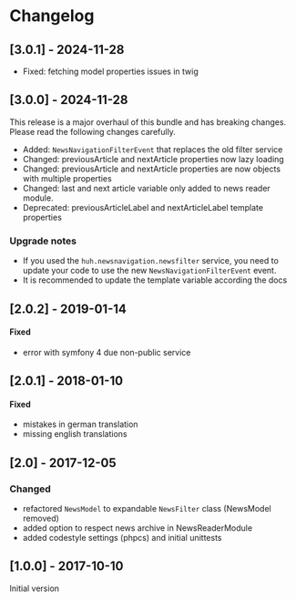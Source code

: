 # Changelog

## [3.0.1] - 2024-11-28
- Fixed: fetching model properties issues in twig

## [3.0.0] - 2024-11-28
This release is a major overhaul of this bundle and has breaking changes. Please read the following changes carefully.

- Added: `NewsNavigationFilterEvent` that replaces the old filter service
- Changed: previousArticle and nextArticle properties now lazy loading
- Changed: previousArticle and nextArticle properties are now objects with multiple properties
- Changed: last and next article variable only added to news reader module.
- Deprecated: previousArticleLabel and nextArticleLabel template properties

### Upgrade notes 
- If you used the `huh.newsnavigation.newsfilter` service, you need to update your code to use the new `NewsNavigationFilterEvent` event.
- It is recommended to update the template variable according the docs

## [2.0.2] - 2019-01-14

#### Fixed
* error with symfony 4 due non-public service

## [2.0.1] - 2018-01-10

#### Fixed 
* mistakes in german translation
* missing english translations

## [2.0] - 2017-12-05

### Changed
* refactored `NewsModel` to expandable `NewsFilter` class (NewsModel removed)
* added option to respect news archive in NewsReaderModule
* added codestyle settings (phpcs) and initial unittests


## [1.0.0] - 2017-10-10

Initial version